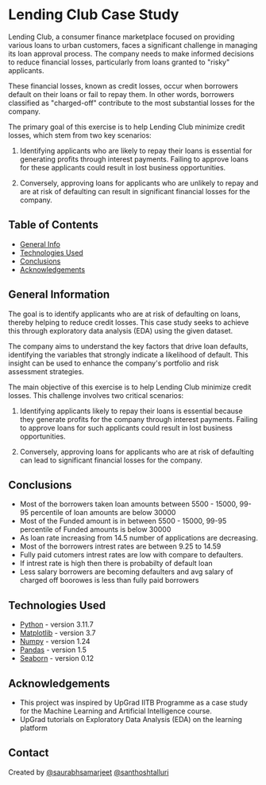 # Lending Club Case Study
Lending Club, a consumer finance marketplace focused on providing various loans to urban customers, faces a significant challenge in managing its loan approval process. The company needs to make informed decisions to reduce financial losses, particularly from loans granted to "risky" applicants.

These financial losses, known as credit losses, occur when borrowers default on their loans or fail to repay them. In other words, borrowers classified as "charged-off" contribute to the most substantial losses for the company.

The primary goal of this exercise is to help Lending Club minimize credit losses, which stem from two key scenarios:

1. Identifying applicants who are likely to repay their loans is essential for generating profits through interest payments. Failing to approve loans for these applicants could result in lost business opportunities.
   
2. Conversely, approving loans for applicants who are unlikely to repay and are at risk of defaulting can result in significant financial losses for the company.


## Table of Contents
* [General Info](#general-information)
* [Technologies Used](#technologies-used)
* [Conclusions](#conclusions)
* [Acknowledgements](#acknowledgements)

<!-- You can include any other section that is pertinent to your problem -->

## General Information
The goal is to identify applicants who are at risk of defaulting on loans, thereby helping to reduce credit losses. This case study seeks to achieve this through exploratory data analysis (EDA) using the given dataset.

The company aims to understand the key factors that drive loan defaults, identifying the variables that strongly indicate a likelihood of default. This insight can be used to enhance the company's portfolio and risk assessment strategies.

The main objective of this exercise is to help Lending Club minimize credit losses. This challenge involves two critical scenarios:

1. Identifying applicants likely to repay their loans is essential because they generate profits for the company through interest payments. Failing to approve loans for such applicants could result in lost business opportunities.
   
2. Conversely, approving loans for applicants who are at risk of defaulting can lead to significant financial losses for the company.

## Conclusions
- Most of the borrowers taken loan amounts between 5500 - 15000, 99-95 percentile of loan amounts are below 30000
- Most of the Funded amount is in between 5500 - 15000, 99-95 percentile of Funded amounts is below 30000
- As loan rate increasing from 14.5 number of applications are decreasing.
- Most of the borrowers intrest rates are between 9.25 to 14.59
- Fully paid cutomers intrest rates are low with compare to defaulters.
- If intrest rate is high then there is probabilty of default loan
- Less salary borrowers are becoming defaulters and avg salary of charged off boorowes is less than fully paid borrowers




## Technologies Used

- [Python](https://www.python.org/) - version 3.11.7
- [Matplotlib](https://matplotlib.org/) - version 3.7
- [Numpy](https://numpy.org/) - version 1.24
- [Pandas](https://pandas.pydata.org/) - version 1.5
- [Seaborn](https://seaborn.pydata.org/) - version 0.12


## Acknowledgements
- This project was inspired by UpGrad IITB Programme as a case study for the Machine Learning and Artificial Intelligence course.
- UpGrad tutorials on Exploratory Data Analysis (EDA) on the learning platform


## Contact
Created by  [@saurabhsamarjeet](https://github.com/saurabhsamarjeet) [@santhoshtalluri](https://github.com/santhoshtalluri)


<!-- Optional -->
<!-- ## License -->
<!-- This project is open source and available under the [... License](). -->

<!-- You don't have to include all sections - just the one's relevant to your project -->

